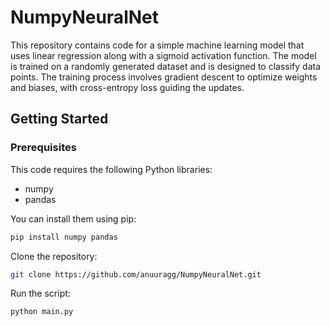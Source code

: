 # NumpyNeuralNet

This repository contains code for a simple machine learning model that uses linear regression along with a sigmoid activation function. The model is trained on a randomly generated dataset and is designed to classify data points. The training process involves gradient descent to optimize weights and biases, with cross-entropy loss guiding the updates.

## Getting Started

### Prerequisites

This code requires the following Python libraries:

* numpy
* pandas

You can install them using pip:

```bash
pip install numpy pandas
```
Clone the repository:
```bash
git clone https://github.com/anuuragg/NumpyNeuralNet.git
```
Run the script:
```bash
python main.py
```
